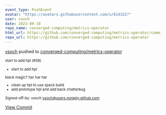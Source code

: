 ```yaml
---
event_type: PushEvent
avatar: "https://avatars.githubusercontent.com/u/814322?"
user: vsoch
date: 2023-09-10
repo_name: converged-computing/metrics-operator
html_url: https://github.com/converged-computing/metrics-operator/commit/1a4fb5065866beb0dd1400e35dc2ee7e9acdaa3d
repo_url: https://github.com/converged-computing/metrics-operator
---
```


<a href='https://github.com/vsoch' target='_blank'>vsoch</a> pushed to <a href='https://github.com/converged-computing/metrics-operator' target='_blank'>converged-computing/metrics-operator</a>

<small>start to add hpl (#58)

* start to add hpl

black magic? har har har
* clean up hpl to use spack build
* add prototype hpl and add back chatterbug

Signed-off-by: vsoch <vsoch@users.noreply.github.com></small>

<a href='https://github.com/converged-computing/metrics-operator/commit/1a4fb5065866beb0dd1400e35dc2ee7e9acdaa3d' target='_blank'>View Commit</a>